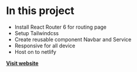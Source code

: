 # In this project
 
- Install React Router 6 for routing page
- Setup Tailwindcss 
- Create reusable component Navbar and Service
- Responsive for all device
- Host on to netlify

 __[Visit website]("https://soft-hamster-68eb5e.netlify.app")__